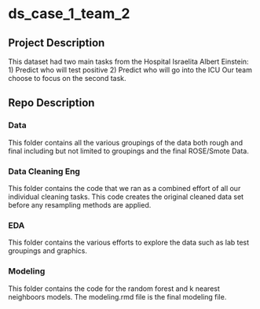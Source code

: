 # ds_case_1_team_2

## Project Description
This dataset had two main tasks from the Hospital Israelita Albert Einstein: 1) Predict who will test positive 2) Predict who will go into the ICU
Our team choose to focus on the second task. 

## Repo Description 

### Data
This folder contains all the various groupings of the data both rough and final including but not limited to groupings and the final ROSE/Smote Data.

### Data Cleaning Eng
This folder contains the code that we ran as a combined effort of all our individual cleaning tasks. This code creates the original cleaned data set before any resampling methods are applied. 

### EDA
This folder contains the various efforts to explore the data such as lab test groupings and graphics.

### Modeling 
This folder contains the code for the random forest and k nearest neighboors models. The modeling.rmd file is the final modeling file. 
